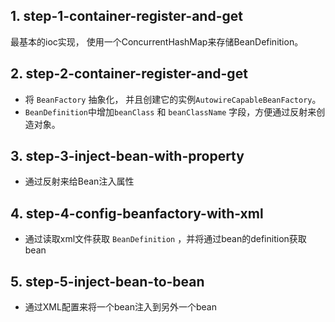 ## 1. step-1-container-register-and-get
最基本的ioc实现， 使用一个ConcurrentHashMap来存储BeanDefinition。

## 2. step-2-container-register-and-get
 - 将 `BeanFactory` 抽象化， 并且创建它的实例`AutowireCapableBeanFactory`。
 - `BeanDefinition`中增加`beanClass` 和 `beanClassName` 字段，方便通过反射来创造对象。 

## 3. step-3-inject-bean-with-property
 - 通过反射来给Bean注入属性

## 4. step-4-config-beanfactory-with-xml
 - 通过读取xml文件获取 `BeanDefinition` ，并将通过bean的definition获取bean

## 5. step-5-inject-bean-to-bean
 - 通过XML配置来将一个bean注入到另外一个bean